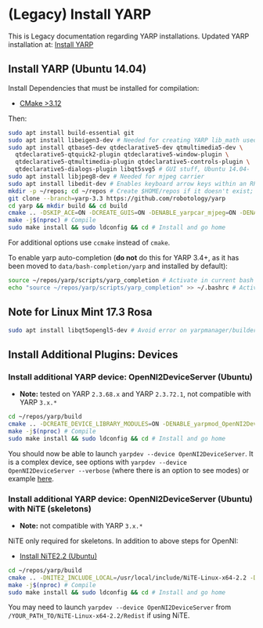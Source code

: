 # (Legacy) Install YARP

This is Legacy documentation regarding YARP installations. Updated YARP installation at: [Install YARP](install-yarp.md)

## Install YARP (Ubuntu 14.04)

Install Dependencies that must be installed for compilation:

- [CMake >3.12](install-cmake.md)

Then:

```bash
sudo apt install build-essential git
sudo apt install libeigen3-dev # Needed for creating YARP lib_math used for kinematics, etc.
sudo apt install qtbase5-dev qtdeclarative5-dev qtmultimedia5-dev \
  qtdeclarative5-qtquick2-plugin qtdeclarative5-window-plugin \
  qtdeclarative5-qtmultimedia-plugin qtdeclarative5-controls-plugin \
  qtdeclarative5-dialogs-plugin libqt5svg5 # GUI stuff, Ubuntu 14.04-
sudo apt install libjpeg8-dev # Needed for mjpeg carrier
sudo apt install libedit-dev # Enables keyboard arrow keys within an RPC communication channel via terminal
mkdir -p ~/repos; cd ~/repos # Create $HOME/repos if it doesn't exist; then, enter it
git clone --branch=yarp-3.3 https://github.com/robotology/yarp
cd yarp && mkdir build && cd build
cmake .. -DSKIP_ACE=ON -DCREATE_GUIS=ON -DENABLE_yarpcar_mjpeg=ON -DENABLE_yarpcar_depthimage=ON -DENABLE_yarpcar_depthimage=ON
make -j$(nproc) # Compile
sudo make install && sudo ldconfig && cd # Install and go home
```

For additional options use `ccmake` instead of `cmake`.

To enable yarp auto-completion (**do not** do this for YARP 3.4+, as it has been moved to `data/bash-completion/yarp` and installed by default):

```bash
source ~/repos/yarp/scripts/yarp_completion # Activate in current bash session
echo "source ~/repos/yarp/scripts/yarp_completion" >> ~/.bashrc # Activate in future bash sessions
```

## Note for Linux Mint 17.3 Rosa

```bash
sudo apt install libqt5opengl5-dev # Avoid error on yarpmanager/builder GUI
```

## Install Additional Plugins: Devices

### Install additional YARP device: OpenNI2DeviceServer (Ubuntu)

- **Note:** tested on YARP `2.3.68.x` and YARP `2.3.72.1`, not compatible with YARP `3.x.*`

```bash
cd ~/repos/yarp/build
cmake .. -DCREATE_DEVICE_LIBRARY_MODULES=ON -DENABLE_yarpmod_OpenNI2DeviceServer=ON -DENABLE_yarpmod_OpenNI2DeviceClient=ON -DOpenNI2_INCLUDE_DIR=/usr/local/include/OpenNI2/ -DOpenNI2_LIBRARY=/usr/local/lib/libOpenNI2.so
make -j$(nproc) # Compile
sudo make install && sudo ldconfig && cd # Install and go home
```

You should now be able to launch `yarpdev --device OpenNI2DeviceServer`. It is a complex device, see options with `yarpdev --device OpenNI2DeviceServer --verbose` (where there is an option to see modes) or example [here](https://github.com/roboticslab-uc3m/teo-configuration-files/blob/ee168eaf61454113b1ac7113fbb24e10af679bc3/share/teoBase/scripts/teoBase.xml#L35-L36).

### Install additional YARP device: OpenNI2DeviceServer (Ubuntu) with NiTE (skeletons)

- **Note:** not compatible with YARP `3.x.*`

NiTE only required for skeletons. In addition to above steps for OpenNI:

- [Install NiTE2.2 (Ubuntu)](install-openni-nite.md#install-nite22-ubuntu)

```bash
cd ~/repos/yarp/build
cmake .. -DNITE2_INCLUDE_LOCAL=/usr/local/include/NiTE-Linux-x64-2.2 -DNITE2_LIBRARY=/usr/local/lib/libNiTE2.so
make -j$(nproc) # Compile
sudo make install && sudo ldconfig && cd # Install and go home
```

You may need to launch `yarpdev --device OpenNI2DeviceServer` from `/YOUR_PATH_TO/NiTE-Linux-x64-2.2/Redist` if using NiTE.

